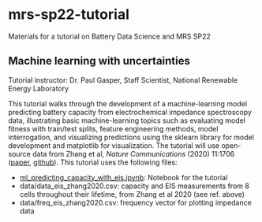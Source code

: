 # mrs-sp22-tutorial
Materials for a tutorial on Battery Data Science and MRS SP22

## Machine learning with uncertainties
Tutorial instructor: Dr. Paul Gasper, Staff Scientist, National Renewable Energy Laboratory

This tutorial walks through the development of a machine-learning model predicting battery capacity from electrochemical impedance spectroscopy data, illustrating basic machine-learning topics such as evaluating model fitness with train/test splits, feature engineering methods, model interrogation, and visualizing predictions using the sklearn library for model development and matplotlib for visualization. The tutorial will use open-source data from Zhang et al, *Nature Communications* (2020) 11:1706 ([paper](https://www.nature.com/articles/s41467-020-15235-7.pdf), [github](https://github.com/YunweiZhang/ML-identify-battery-degradation)). This tutorial uses the following files:
- [ml_predicting_capacity_with_eis.ipynb](/ml_predicting_capacity_with_eis.ipynb): Notebook for the tutorial
- data/data_eis_zhang2020.csv: capacity and EIS measurements from 8 cells throughout their lifetime, from Zhang et al 2020 (see ref. above)
- data/freq_eis_zhang2020.csv: frequency vector for plotting impedance data
